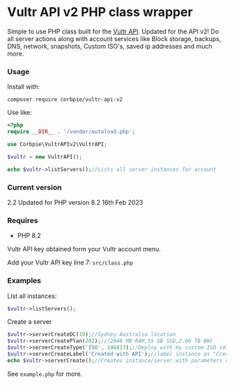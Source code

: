 # Vultr API v2 PHP class wrapper


Simple to use PHP class built for the [Vultr API](https://www.vultr.com/api). Updated for the API v2! Do all server actions along with account services like Block storage, backups, DNS, network, snapshots, Custom ISO's, saved ip addresses and much more.


### Usage

Install with:
```
composer require corbpie/vultr-api-v2
```

Use like:
```php
<?php
require __DIR__ . '/vendor/autoload.php';

use Corbpie\VultrAPIv2\VultrAPI;

$vultr = new VultrAPI();

echo $vultr->listServers();//Lists all server instances for account
```

### Current version

2.2 Updated for PHP version 8.2 16th Feb 2023 

### Requires

* PHP 8.2

Vultr API key obtained form your Vultr account menu.

Add your Vultr API key line 7: ```src/class.php```

### Examples

List all instances:

```php
$vultr->listServers();
```

Create a server

```php
$vultr->serverCreateDC(19);//Sydney Australia location
$vultr->serverCreatePlan(202);//(2048 MB RAM,55 GB SSD,2.00 TB BW)
$vultr->serverCreateType('ISO', 146817);//Deploy with my custom ISO id:146817
$vultr->serverCreateLabel('Created with API');//label instance as "Created with API"
echo $vultr->serverCreate();//Creates instance/server with parameters set above (returns subid)
```

See ```example.php``` for more.

